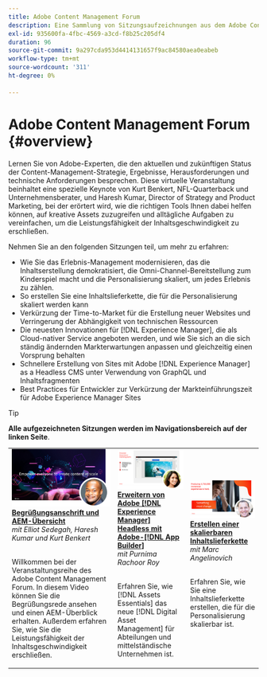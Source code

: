 ```yaml
---
title: Adobe Content Management Forum
description: Eine Sammlung von Sitzungsaufzeichnungen aus dem Adobe Content Management Forum
exl-id: 935600fa-4fbc-4569-a3cd-f8b25c205df4
duration: 96
source-git-commit: 9a297cda953d4414131657f9ac84580aea0eabeb
workflow-type: tm+mt
source-wordcount: '311'
ht-degree: 0%

---
```


# Adobe Content Management Forum {#overview}

Lernen Sie von Adobe-Experten, die den aktuellen und zukünftigen Status der Content-Management-Strategie, Ergebnisse, Herausforderungen und technische Anforderungen besprechen. Diese virtuelle Veranstaltung beinhaltet eine spezielle Keynote von Kurt Benkert, NFL-Quarterback und Unternehmensberater, und Haresh Kumar, Director of Strategy and Product Marketing, bei der erörtert wird, wie die richtigen Tools Ihnen dabei helfen können, auf kreative Assets zuzugreifen und alltägliche Aufgaben zu vereinfachen, um die Leistungsfähigkeit der Inhaltsgeschwindigkeit zu erschließen.

Nehmen Sie an den folgenden Sitzungen teil, um mehr zu erfahren:

* Wie Sie das Erlebnis-Management modernisieren, das die Inhaltserstellung demokratisiert, die Omni-Channel-Bereitstellung zum Kinderspiel macht und die Personalisierung skaliert, um jedes Erlebnis zu zählen.
* So erstellen Sie eine Inhaltslieferkette, die für die Personalisierung skaliert werden kann
* Verkürzung der Time-to-Market für die Erstellung neuer Websites und Verringerung der Abhängigkeit von technischen Ressourcen
* Die neuesten Innovationen für [!DNL Experience Manager], die als Cloud-nativer Service angeboten werden, und wie Sie sich an die sich ständig ändernden Markterwartungen anpassen und gleichzeitig einen Vorsprung behalten
* Schnellere Erstellung von Sites mit Adobe [!DNL Experience Manager] as a Headless CMS unter Verwendung von GraphQL und Inhaltsfragmenten
* Best Practices für Entwickler zur Verkürzung der Markteinführungszeit für Adobe Experience Manager Sites

>[!TIP]
>
>**Alle aufgezeichneten Sitzungen werden im Navigationsbereich auf der linken Seite**.

<table>
  <tr>
   <td>
      <a href="2022/welcome.md">
      <img alt="Begrüßungsadresse und AEM-Übersicht" src="assets/welcome.png" >
      </a>
      <div>
         <a href="2022/welcome.md"><strong>Begrüßungsanschrift und AEM-Übersicht</strong></a>         
         <br/><em>mit Elliot Sedegah, Haresh Kumar und Kurt Benkert</em>
      </div>
      <p>
        <br/>
         Willkommen bei der Veranstaltungsreihe des Adobe Content Management Forum. In diesem Video können Sie die Begrüßungsrede ansehen und einen AEM-Überblick erhalten. Außerdem erfahren Sie, wie Sie die Leistungsfähigkeit der Inhaltsgeschwindigkeit erschließen.
      </p>
   </td>
   <td>
      <a href="2022/assets-for-all.md">
      <img alt="Assets für alle" src="assets/assets-for-all.png" >
      </a>
      <div>
         <a href="2022/assets-for-all.md"><strong>Erweitern von Adobe [!DNL Experience Manager] Headless mit Adobe-[!DNL App Builder]</strong></a>         
         <br/><em>mit Purnima Rachoor Roy</em>
      </div>
      <p>
        <br/>
          Erfahren Sie, wie [!DNL Assets Essentials] das neue [!DNL Digital Asset Management] für Abteilungen und mittelständische Unternehmen ist.
      </p>
   </td>
   <td>
      <a href="2022/supply-chain.md">
      <img alt="Erstellen einer skalierbaren Inhaltslieferkette" src="assets/supply-chain.png" />
      </a>
      <div>
         <a href="2022/supply-chain.md"><strong>Erstellen einer skalierbaren Inhaltslieferkette</strong></a>         
         <br/><em>mit Marc Angelinovich</em>
      </div>
      <p>
        <br/>
         Erfahren Sie, wie Sie eine Inhaltslieferkette erstellen, die für die Personalisierung skalierbar ist.
      </p>
   </td>
  </tr>
</table>
